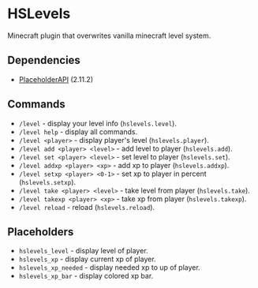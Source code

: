 # HSLevels
Minecraft plugin that overwrites vanilla minecraft level system.

## Dependencies
- <a href="https://www.spigotmc.org/resources/placeholderapi.6245/">PlaceholderAPI</a> (2.11.2)

## Commands
- ```/level``` - display your level info (```hslevels.level```).
- ```/level help``` - display all commands.
- ```/level <player>``` - display player's level (```hslevels.player```).
- ```/level add <player> <level>``` - add level to player (```hslevels.add```). 
- ```/level set <player> <level>``` - set level to player (```hslevels.set```). 
- ```/level addxp <player> <xp>``` - add xp to player (```hslevels.addxp```). 
- ```/level setxp <player> <0-1>``` - set xp to player in percent (```hslevels.setxp```). 
- ```/level take <player> <level>``` - take level from player (```hslevels.take```). 
- ```/level takexp <player> <xp>``` - take xp from player (```hslevels.takexp```). 
- ```/level reload``` - reload (```hslevels.reload```). 

## Placeholders
- ```hslevels_level``` - display level of player.
- ```hslevels_xp``` - display current xp of player.
- ```hslevels_xp_needed``` - display needed xp to up of player.
- ```hslevels_xp_bar``` - display colored xp bar.
